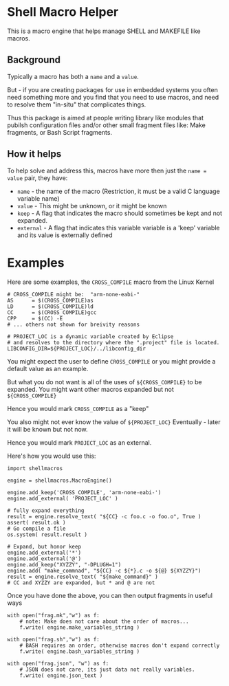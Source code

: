 # Shell Macro Helper

This is a macro engine that helps manage SHELL and MAKEFILE like macros.

## Background
Typically a macro has both a `name` and a `value`.

But - if you are creating packages for use in embedded systems you often need something more
and you find that you need to use macros, and need to resolve them "in-situ" that complicates things.

Thus this package is aimed at people writing library like modules that pubilsh configuration files
and/or other small fragment files like: Make fragments, or Bash Script fragments.

## How it helps

To help solve and address this, macros have more then just the `name = value` pair, they have:

* `name` - the name of the macro (Restriction, it must be a valid C language variable name)
* `value` - This might be unknown, or it might be known
* `keep` - A flag that indicates the macro should sometimes be kept and not expanded.
* `external` - A flag that indicates this variable variable is a 'keep' variable and its value is externally defined

# Examples

Here are some examples, the `CROSS_COMPILE` macro from the Linux Kernel

```
# CROSS_COMPILE might be:  "arm-none-eabi-"
AS		= $(CROSS_COMPILE)as
LD		= $(CROSS_COMPILE)ld
CC		= $(CROSS_COMPILE)gcc
CPP		= $(CC) -E
# ... others not shown for breivity reasons

# PROJECT_LOC is a dynamic variable created by Eclipse
# and resolves to the directory where the ".project" file is located.
LIBCONFIG_DIR=${PROJECT_LOC}/../libconfig_dir
```

You might expect the user to define `CROSS_COMPILE` or you might provide a default value as an example.

But what you do not want is all of the uses of `${CROSS_COMPILE}` to be expanded. You might want other macros expanded but not `${CROSS_COMPILE}`

Hence you would mark `CROSS_COMPILE` as a "keep"

You also might not ever know the value of `${PROJECT_LOC}` Eventually - later it will be known but not now.

Hence you would mark `PROJECT_LOC` as an external.

Here's how you would use this:

```
import shellmacros

engine = shellmacros.MacroEngine()

engine.add_keep('CROSS_COMPILE', 'arm-none-eabi-')
engine.add_external( 'PROJECT_LOC' )

# fully expand everything
result = engine.resolve_text( "${CC} -c foo.c -o foo.o", True )
assert( result.ok )
# Go compile a file
os.system( result.result )

# Expand, but honor keep 
engine.add_external('*')
engine.add_external('@')
engine.add_keep("XYZZY", "-DPLUGH=1")
engine.add( "make_commnad", "${CC} -c ${*}.c -o ${@} ${XYZZY}")
result = engine.resolve_text( "${make_command}" )
# CC and XYZZY are expanded, but * and @ are not
```

Once you have done the above, you can then output fragments in useful ways

```
with open("frag.mk","w") as f:
    # note: Make does not care about the order of macros...
    f.write( engine.make_variables_string )

with open("frag.sh","w") as f:
    # BASH requires an order, otherwise macros don't expand correctly
    f.write( engine.bash_variables_string )

with open("frag.json", "w") as f:
    # JSON does not care, its just data not really variables.
    f.write( engine.json_text )
```


